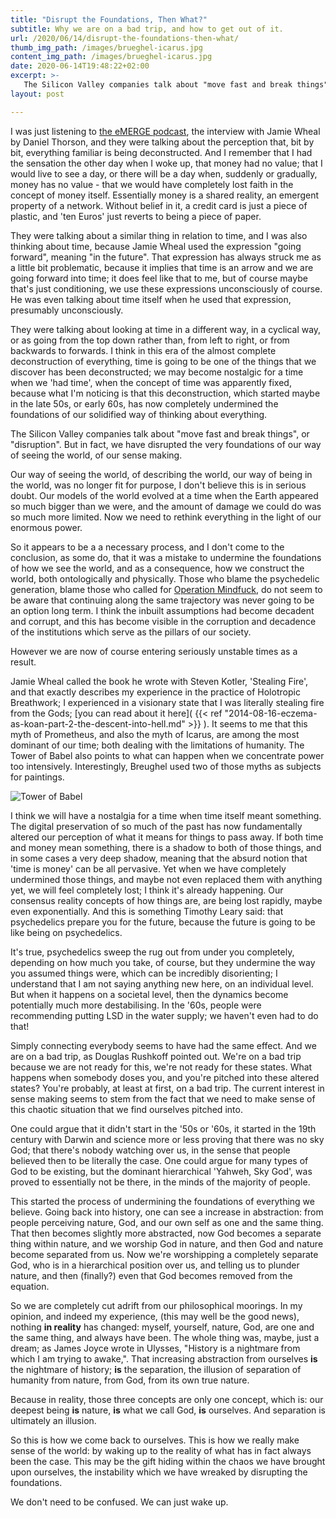```yaml
---
title: "Disrupt the Foundations, Then What?"
subtitle: Why we are on a bad trip, and how to get out of it.
url: /2020/06/14/disrupt-the-foundations-then-what/
thumb_img_path: /images/brueghel-icarus.jpg
content_img_path: /images/brueghel-icarus.jpg
date: 2020-06-14T19:48:22+02:00
excerpt: >-
   The Silicon Valley companies talk about "move fast and break things", or "disruption". But in fact, we have disrupted the very foundations of our way of seeing the world, of our sense making.
layout: post

---
```


I was just listening to [the eMERGE podcast](https://anchor.fm/emerge/), the interview with Jamie Wheal by Daniel Thorson, and they were talking about the perception that, bit by bit, everything familiar is being deconstructed. And I remember that I had the sensation the other day when I woke up, that money had no value; that I would live to see a day, or there will be a day when, suddenly or gradually, money has no value - that we would have completely lost faith in the concept of money itself. Essentially money is a shared reality, an emergent property of a network. Without belief in it, a credit card is just a piece of plastic, and 'ten Euros' just reverts to being a piece of paper.

They were talking about a similar thing in relation to time, and I was also thinking about time, because Jamie Wheal used the expression "going forward", meaning "in the future". That expression has always struck me as a little bit problematic, because it implies that time is an arrow and we are going forward into time; it does feel like that to me, but of course maybe that's just conditioning, we use these expressions unconsciously of course. He was even talking about time itself when he used that expression, presumably unconsciously.

They were talking about looking at time in a different way, in a cyclical way, or as going from the top down rather than, from left to right, or from backwards to forwards. I think in this era of the almost complete deconstruction of everything, time is going to be one of the things that we discover has been deconstructed; we may become nostalgic for a time when we 'had time', when the concept of time was apparently fixed, because what I'm noticing is that this deconstruction, which started maybe in the late 50s, or early 60s, has now completely undermined the foundations of our solidified way of thinking about everything.

The Silicon Valley companies talk about "move fast and break things", or "disruption". But in fact, we have disrupted the very foundations of our way of seeing the world, of our sense making.

Our way of seeing the world, of describing the world, our way of being in the world, was no longer fit for purpose, I don't believe this is in serious doubt. Our models of the world evolved at a time when the Earth appeared so much bigger than we were, and the amount of damage we could do was so much more limited. Now we need to rethink everything in the light of our enormous power.

So it appears to be a a necessary process, and I don't come to the conclusion, as some do, that it was a mistake to undermine the foundations of how we see the world, and as a consequence, how we construct the world, both ontologically and physically. Those who blame the psychedelic generation, blame those who called for [Operation Mindfuck](https://discordia.fandom.com/wiki/Operation_Mindfuck), do not seem to be aware that continuing along the same trajectory was never going to be an option long term. I think the inbuilt assumptions had become decadent and corrupt, and this has become visible in the corruption and decadence of the institutions which serve as the pillars of our society.

However we are now of course entering seriously unstable times as a result.

Jamie Wheal called the book he wrote with Steven Kotler, 'Stealing Fire', and that exactly describes my experience in the practice of Holotropic Breathwork; I experienced in a visionary state that I was literally stealing fire from the Gods; [you can read about it here]( {{< ref "2014-08-16-eczema-as-koan-part-2-the-descent-into-hell.md" >}} ). It seems to me that this myth of Prometheus, and also the myth of Icarus, are among the most dominant of our time; both dealing with the limitations of humanity. The Tower of Babel also points to what can happen when we concentrate power too intensively. Interestingly, Breughel used two of those myths as subjects for paintings.

 ![Tower of Babel](http://1.bp.blogspot.com/-o4pm_iohIU8/TqP1jWw1gFI/AAAAAAAABOI/G15sQ5neNb8/s1600/The+Tower+of+Babel-+Pieter+Bruegel+-+1563.jpg)

I think we will have a nostalgia for a time when time itself meant something. The digital preservation of so much of the past has now fundamentally altered our perception of what it means for things to pass away. If both time and money mean something, there is a shadow to both of those things, and in some cases a very deep shadow, meaning that the absurd notion that 'time is money' can be all pervasive. Yet when we have completely undermined those things, and maybe not even replaced them with anything yet, we will feel completely lost; I think it's already happening.
Our consensus reality concepts of how things are, are being lost rapidly, maybe even exponentially. And this is something Timothy Leary said: that psychedelics prepare you for the future, because the future is going to be like being on psychedelics.

It's true, psychedelics sweep the rug out from under you completely, depending on how much you take, of course, but they undermine the way you assumed things were, which can be incredibly disorienting; I understand that I am not saying anything new here, on an individual level. But when it happens on a societal level, then the dynamics become potentially much more destabilising. In the '60s, people were recommending putting LSD in the water supply; we haven't even had to do that!

Simply connecting everybody seems to have had the same effect. And we are on a bad trip, as Douglas Rushkoff pointed out. We're on a bad trip because we are not ready for this, we're not ready for these states. What happens when somebody doses you, and you're pitched into these altered states? You're probably, at least at first, on a bad trip. The current interest in sense making seems to stem from the fact that we need to make sense of this chaotic situation that we find ourselves pitched into.

One could argue that it didn't start in the '50s or '60s, it started in the 19th century with Darwin and science more or less proving that there was no sky God; that there's nobody watching over us, in the sense that people believed then to be literally the case. One could argue for many types of God to be existing, but the dominant hierarchical 'Yahweh, Sky God', was proved to essentially not be there, in the minds of the majority of people.

This started the process of undermining the foundations of everything we believe. Going back into history, one can see a increase in abstraction: from people perceiving nature, God, and our own self as one and the same thing. That then becomes slightly more abstracted, now God becomes a separate thing within nature, and we worship God in nature, and then God and nature become separated from us. Now we're worshipping a completely separate God, who is in a hierarchical position over us, and telling us to plunder nature, and then (finally?) even that God becomes removed from the equation.

So we are completely cut adrift from our philosophical moorings. In my opinion, and indeed my experience, (this may well be the good news), nothing **in reality** has changed: myself, yourself, nature, God, are one and the same thing, and always have been. The whole thing was, maybe, just a dream; as James Joyce wrote in Ulysses, "History is a nightmare from which I am trying to awake,". That increasing abstraction from ourselves **is** the nightmare of history; **is** the separation, the illusion of separation of humanity from nature, from God, from its own true nature.

Because in reality, those three concepts are only one concept, which is: our deepest being **is** nature, **is** what we call God, **is** ourselves. And separation is ultimately an illusion.

So this is how we come back to ourselves. This is how we really make sense of the world: by waking up to the reality of what has in fact always been the case. This may be the gift hiding within the chaos we have brought upon ourselves, the instability which we have wreaked by disrupting the foundations.

We don't need to be confused. We can just wake up.
